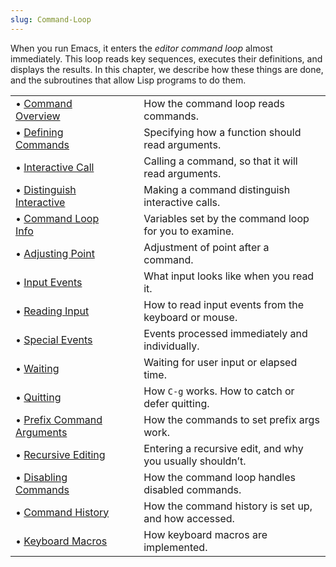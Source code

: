 ```yaml
---
slug: Command-Loop
---
```


When you run Emacs, it enters the *editor command loop* almost immediately. This loop reads key sequences, executes their definitions, and displays the results. In this chapter, we describe how these things are done, and the subroutines that allow Lisp programs to do them.

|                                                                    |    |                                                           |
| :----------------------------------------------------------------- | -- | :-------------------------------------------------------- |
| • [Command Overview](/docs/elisp/Command-Overview)                 |    | How the command loop reads commands.                      |
| • [Defining Commands](/docs/elisp/Defining-Commands)               |    | Specifying how a function should read arguments.          |
| • [Interactive Call](/docs/elisp/Interactive-Call)                 |    | Calling a command, so that it will read arguments.        |
| • [Distinguish Interactive](/docs/elisp/Distinguish-Interactive)   |    | Making a command distinguish interactive calls.           |
| • [Command Loop Info](/docs/elisp/Command-Loop-Info)               |    | Variables set by the command loop for you to examine.     |
| • [Adjusting Point](/docs/elisp/Adjusting-Point)                   |    | Adjustment of point after a command.                      |
| • [Input Events](/docs/elisp/Input-Events)                         |    | What input looks like when you read it.                   |
| • [Reading Input](/docs/elisp/Reading-Input)                       |    | How to read input events from the keyboard or mouse.      |
| • [Special Events](/docs/elisp/Special-Events)                     |    | Events processed immediately and individually.            |
| • [Waiting](/docs/elisp/Waiting)                                   |    | Waiting for user input or elapsed time.                   |
| • [Quitting](/docs/elisp/Quitting)                                 |    | How `C-g` works. How to catch or defer quitting.          |
| • [Prefix Command Arguments](/docs/elisp/Prefix-Command-Arguments) |    | How the commands to set prefix args work.                 |
| • [Recursive Editing](/docs/elisp/Recursive-Editing)               |    | Entering a recursive edit, and why you usually shouldn’t. |
| • [Disabling Commands](/docs/elisp/Disabling-Commands)             |    | How the command loop handles disabled commands.           |
| • [Command History](/docs/elisp/Command-History)                   |    | How the command history is set up, and how accessed.      |
| • [Keyboard Macros](/docs/elisp/Keyboard-Macros)                   |    | How keyboard macros are implemented.                      |

